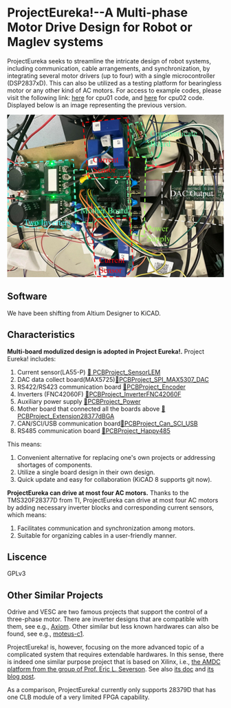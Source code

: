 # ProjectEureka!--A Multi-phase Motor Drive Design for Robot or Maglev systems

ProjectEureka seeks to streamline the intricate design of robot systems, including communication, cable arrangements, and synchronization, by integrating several motor drivers (up to four) with a single microcontroller (DSP2837xD). This can also be utilized as a testing platform for bearingless motor or any other kind of AC motors. For access to example codes, please visit the following link: [here](https://github.com/horychen/ProjectPanGu-C) for cpu01 code, and [here](https://github.com/horychen/ProjectPanGuCpu2) for cpu02 code. Displayed below is an image representing the previous version.

![inverter-3d-view](https://github.com/horychen/ProjectEureka/blob/master/assets/inverter-1721237191608-3.jpg)

## Software

We have been shifting from Altium Designer to KiCAD.

## Characteristics

**Multi-board modulized design is adopted in Project Eureka!.** Project Eureka! includes:

1. Current sensor(LA55-P) [📂 PCBProject_SensorLEM](PCBProject_SensorLEM)
2. DAC data collect board(MAX5725)[📂PCBProject_SPI_MAX5307_DAC](PCBProject_SPI_MAX5307_DAC)
3. RS422/RS423 communication board [📂PCBProject_Encoder](PCBProject_Encoder)
4. Inverters (FNC42060F) [📂PCBProject_InverterFNC42060F](PCBProject_InverterFNC42060F)
5. Auxiliary power supply [📂PCBProject_Power](PCBProject_Power)
6. Mother board that connected all the boards above [📂PCBProject_Extension28377dBGA](PCBProject_Extension28377dBGA)
7. CAN/SCI/USB communication board[📂PCBProject_Can_SCI_USB](PCBProject_Can_SCI_USB)
8. RS485 communication board [📂PCBProject_Happy485](PCBProject_Happy485)

This means:

1. Convenient alternative for replacing one's own projects or addressing shortages of components.
2. Utilize a single board design in their own design.
3. Quick update and easy for collaboration (KiCAD 8 supports git now).

**ProjectEureka can drive at most four AC motors.** Thanks to the TMS320F28377D from TI, ProjectEureka can drive at most four AC motors by adding necessary inverter blocks and corresponding current sensors, which means:

1. Facilitates communication and synchronization among motors.
2. Suitable for organizing cables in a user-friendly manner.

## Liscence
GPLv3

## Other Similar Projects

Odrive and VESC are two famous projects that support the control of a three-phase motor.
There are inverter designs that are compatible with them, see e.g., [Axiom](https://hackaday.io/project/164932-axiom-100kw-motor-controller). Other similar but less known hardwares can also be found, see e.g., [moteus-c1](https://jpieper.com/2024/04/30/moteus-c1/).

ProjectEureka! is, however, focusing on the more advanced topic of a complicated system that requires extendable hardwares.
In this sense, there is indeed one similar purpose project that is based on Xilinx, i.e., [the AMDC platform from the group of Prof. Eric L. Severson](https://amdc.dev/). See also [its doc](https://docs.amdc.dev/getting-started/user-guide/host-interface/index.html) and [its blog post](https://severson.wempec.wisc.edu/2022/02/11/introducing-the-advanced-motor-drive-controller/).

As a comparison, ProjectEureka! currently only supports 28379D that has one CLB module of a very limited FPGA capability.
